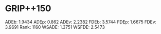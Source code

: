 # GRIP++150

ADEb: 1.9434
ADEp: 0.862
ADEv: 2.2382
FDEb: 3.5744
FDEp: 1.6675
FDEv: 3.9691
Rank: 1160
WSADE: 1.3751
WSFDE: 2.5473